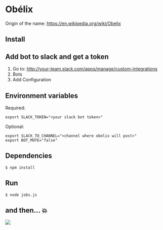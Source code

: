 # Obélix

Origin of the name: https://en.wikipedia.org/wiki/Obelix

## Install
## Add bot to slack and get a token
1. Go to: http://your-team.slack.com/apps/manage/custom-integrations
2. Bots
3. Add Configuration

## Environment variables
Required:
```
export SLACK_TOKEN="<your slack bot token>"
```
Optional:
```
export SLACK_TO_CHANNEL="<channel where obelix will post>"
export BOT_MUTE="false"
```

## Dependencies
```
$ npm install
```

## Run
```
$ node jobs.js
```

## and then... :boom:
![](https://s3.amazonaws.com/f.cl.ly/items/0C0E07023t2E2h0z2V01/Screen%20Shot%202016-07-20%20at%209.37.57%20AM.png)
